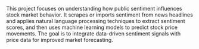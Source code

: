 This project focuses on understanding how public sentiment influences stock market behavior. It scrapes or imports sentiment from news headlines and applies natural language processing techniques to extract sentiment scores, and then uses machine learning models to predict stock price movements. The goal is to integrate data-driven sentiment signals with price data for improved market forecasting.